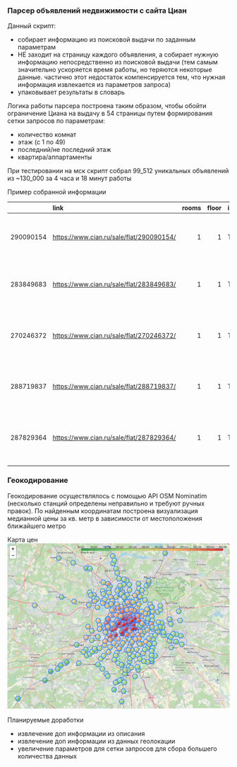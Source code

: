 ### Парсер объявлений недвижимости с сайта Циан

Данный скрипт:
- собирает информацию из поисковой выдачи по заданным параметрам 
- НЕ заходит на страницу каждого объявления, а собирает нужную информацию непосредственно из поисковой выдачи 
(тем самым значительно ускоряется время работы, но теряются некоторые данные. частично этот недостаток компенсируется тем, что нужная информация извлекается из параметров запроса)
- упаковывает результаты в словарь


Логика работы парсера построена таким образом, чтобы обойти ограничение Циана на выдачу в 54 страницы путем формирования сетки запросов по параметрам:

- количество комнат
- этаж (с 1 по 49)
- последний/не последний этаж
- квартира/аппартаменты

При тестировании на мск скрипт собрал 99_512 уникальных объявлений из ~130_000 за 4 часа и 18 минут работы

Пример собранной информации

|           | link                                     |   rooms |   floor | is_apartment   | not_last_floor   | title                              | subtitle                            | deadline                  | metro             | metro_remote          | geo                                                                          |   main_price | currency   |   price_for_sq_m |
|----------:|:-----------------------------------------|--------:|--------:|:---------------|:-----------------|:-----------------------------------|:------------------------------------|:--------------------------|:------------------|:----------------------|:-----------------------------------------------------------------------------|-------------:|:-----------|-----------------:|
| 290090154 | https://www.cian.ru/sale/flat/290090154/ |       1 |       1 | True           | True             | 1-комн. апарт., 40,05 м², 1/5 этаж | Сдача корпуса 4 кв. 2024            | сдача ГК: 3 кв. 2024 года | Площадь Революции | 2 минуты пешком       | Москва, ЦАО, р-н Тверской, м. Площадь Революции, Ильинка 3/8 ЖК              |     82040000 | rouble     |          2048439 |
| 283849683 | https://www.cian.ru/sale/flat/283849683/ |       1 |       1 | True           | True             | Новая студия 12,5 кв.м             | 1-комн. апарт., 12,5 м², 1/5 этаж   | nan                       | Волжская          | 5 минут пешком        | Москва, ЮВАО, р-н Текстильщики, м. Волжская, улица Шкулева, 13/25С3          |      4000000 | rouble     |           320000 |
| 270246372 | https://www.cian.ru/sale/flat/270246372/ |       1 |       1 | True           | True             | 1-комн. апарт., 37,3 м², 1/8 этаж  | Секция 1 • Сдача корпуса 2 кв. 2024 | сдача ГК: 2 кв. 2024 года | Петровский Парк   | 5 минут пешком        | Москва, САО, р-н Савеловский, м. Петровский Парк, улица Верхняя Масловка, 20 |     14346459 | rouble     |           384624 |
| 288719837 | https://www.cian.ru/sale/flat/288719837/ |       1 |       1 | True           | True             | Новая студия на Западе Москвы      | 1-комн. апарт., 14,4 м², 1/17 этаж  | nan                       | Кунцевская        | 5 минут на транспорте | Москва, ЗАО, р-н Можайский, м. Кунцевская, Дорогобужская улица, 3            |      4100000 | rouble     |           284722 |
| 287829364 | https://www.cian.ru/sale/flat/287829364/ |       1 |       1 | True           | True             | 1-комн. апарт., 39 м², 1/8 этаж    | Сдача корпуса 2 кв. 2024            | сдача ГК: 2 кв. 2024 года | Петровский Парк   | 5 минут пешком        | Москва, САО, р-н Савеловский, м. Петровский Парк, улица Верхняя Масловка, 20 |     16125603 | rouble     |           413477 |


### Геокодирование

Геокодирование осуществлялось с помощью API OSM Nominatim (несколько станций определены неправильно и требуют ручных правок). По найденным координатам построена визуализация медианной цены за кв. метр в зависимости от местоположения ближайшего метро

Карта цен
![img](https://github.com/gerasimovich-a/cian_parser/blob/main/price_map.PNG?raw=true)


Планируемые доработки
- извлечение доп информации из описания
- извлечение доп информации из данных геолокации
- увеличение параметров для сетки запросов для сбора большего количества данных

